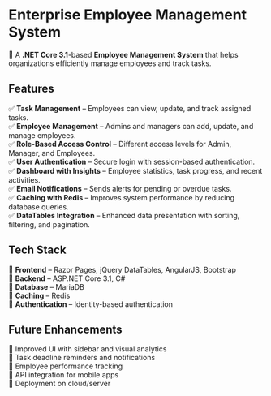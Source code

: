 # **Enterprise Employee Management System**  

🚀 A **.NET Core 3.1**-based **Employee Management System** that helps organizations efficiently manage employees and track tasks.  

## **Features**  
✅ **Task Management** – Employees can view, update, and track assigned tasks.  
✅ **Employee Management** – Admins and managers can add, update, and manage employees.  
✅ **Role-Based Access Control** – Different access levels for Admin, Manager, and Employees.  
✅ **User Authentication** – Secure login with session-based authentication.  
✅ **Dashboard with Insights** – Employee statistics, task progress, and recent activities.  
✅ **Email Notifications** – Sends alerts for pending or overdue tasks.  
✅ **Caching with Redis** – Improves system performance by reducing database queries.  
✅ **DataTables Integration** – Enhanced data presentation with sorting, filtering, and pagination.  

## **Tech Stack**  
🔹 **Frontend** – Razor Pages, jQuery DataTables, AngularJS, Bootstrap  
🔹 **Backend** – ASP.NET Core 3.1, C#  
🔹 **Database** – MariaDB  
🔹 **Caching** – Redis  
🔹 **Authentication** – Identity-based authentication  

## **Future Enhancements**  
📌 Improved UI with sidebar and visual analytics  
📌 Task deadline reminders and notifications  
📌 Employee performance tracking  
📌 API integration for mobile apps  
📌 Deployment on cloud/server  
